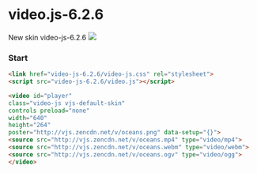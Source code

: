 # video.js-6.2.6
New skin video-js-6.2.6
<img src="https://github.com/maluklo/video-js-6.2.6/blob/master/video-js-6.2.6.png">
### Start


```html
<link href="video-js-6.2.6/video-js.css" rel="stylesheet">
<script src="video-js-6.2.6/video.js"></script>

<video id="player" 
class="video-js vjs-default-skin" 
controls preload="none" 
width="640" 
height="264" 
poster="http://vjs.zencdn.net/v/oceans.png" data-setup="{}">
<source src="http://vjs.zencdn.net/v/oceans.mp4" type="video/mp4">
<source src="http://vjs.zencdn.net/v/oceans.webm" type="video/webm">
<source src="http://vjs.zencdn.net/v/oceans.ogv" type="video/ogg">
</video>
```
